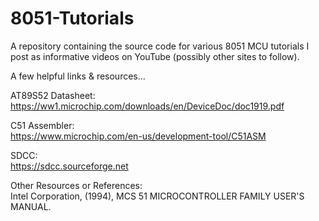 # 8051-Tutorials
A repository containing the source code for various 8051 MCU tutorials I post as informative videos on YouTube (possibly other sites to follow).
  
  
A few helpful links & resources...  
  
AT89S52 Datasheet:  
https://ww1.microchip.com/downloads/en/DeviceDoc/doc1919.pdf
  
C51 Assembler:  
https://www.microchip.com/en-us/development-tool/C51ASM
  
SDCC:  
https://sdcc.sourceforge.net 
  
Other Resources or References:  
Intel Corporation, (1994), MCS 51 MICROCONTROLLER FAMILY USER'S MANUAL. 
